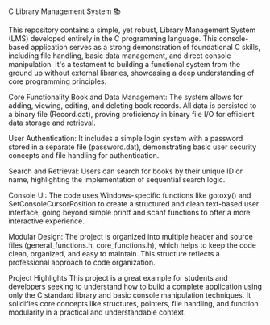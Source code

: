 C Library Management System 📚

This repository contains a simple, yet robust, Library Management System (LMS) developed entirely in the C programming language. This console-based application serves as a strong demonstration of foundational C skills, including file handling, basic data management, and direct console manipulation. It's a testament to building a functional system from the ground up without external libraries, showcasing a deep understanding of core programming principles.

Core Functionality
Book and Data Management: The system allows for adding, viewing, editing, and deleting book records. All data is persisted to a binary file (Record.dat), proving proficiency in binary file I/O for efficient data storage and retrieval.

User Authentication: It includes a simple login system with a password stored in a separate file (password.dat), demonstrating basic user security concepts and file handling for authentication.

Search and Retrieval: Users can search for books by their unique ID or name, highlighting the implementation of sequential search logic.

Console UI: The code uses Windows-specific functions like gotoxy() and SetConsoleCursorPosition to create a structured and clean text-based user interface, going beyond simple printf and scanf functions to offer a more interactive experience.

Modular Design: The project is organized into multiple header and source files (general_functions.h, core_functions.h), which helps to keep the code clean, organized, and easy to maintain. This structure reflects a professional approach to code organization.

Project Highlights
This project is a great example for students and developers seeking to understand how to build a complete application using only the C standard library and basic console manipulation techniques. It solidifies core concepts like structures, pointers, file handling, and function modularity in a practical and understandable context.

